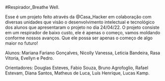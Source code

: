 #Respirador_Breathe Well.

Esse é um projeto feito através da @Casa_Hacker em colaboração com diversas unidades que visão o desenvolvimento intelectual e tecnológico dos alunos que apresentaram o projeto no dia 24/04/22.
O projeto consiste em um respirador de baixo custo, ele é apenas o começo, vamos moldando conforme nossos avanços. Que ele possa ser apenas o começo de algo maior no futuro!

 Alunos: Mariana Fariano Gonçalves, Nicolly Vanessa, Leticia Bandeira, Rasa Vitoria, Evellyn e Pedro.
 
 Orientadores: Douglas Esteves, Fabio Souza, Bruno Agrofoglio, Rafael Estevam, Diana Santos, Matheus de Luca, Luís Henrique, Lucas Kamp.
